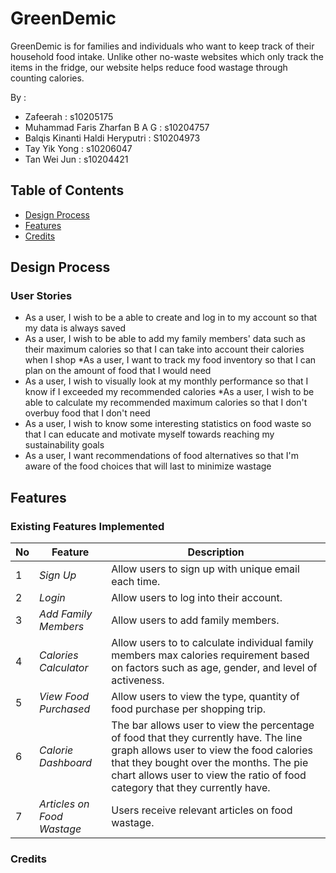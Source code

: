 # GreenDemic
GreenDemic is for families and individuals who want to keep track of their household food intake. Unlike other no-waste websites which only track the items in the fridge, our website helps reduce food wastage through counting calories.

By :
* Zafeerah : s10205175
* Muhammad Faris Zharfan B A G : s10204757
* Balqis Kinanti Haldi Heryputri : S10204973
* Tay Yik Yong : s10206047
* Tan Wei Jun : s10204421


## Table of Contents
* [Design Process](#design-process)
* [Features](#features)
* [Credits](#credits)

## Design Process
### User Stories
* As a user, I wish to be a able to create and log in to my account so that my data is always saved
* As a user, I wish to be able to add my family members' data such as their maximum calories so that I can take into account their calories when I shop
*As a user, I want to track my food inventory so that I can plan on the amount of food that I would need
* As a user, I wish to visually look at my monthly performance so that I know if I exceeded my recommended calories
*As a user, I wish to be able to calculate my recommended maximum calories so that I don't overbuy food that I don't need
* As a user, I wish to know some interesting statistics on food waste so that I can educate and motivate myself towards reaching my sustainability goals
* As a user, I want recommendations of food alternatives so that I'm aware of the food choices that will last to minimize wastage


## Features
### Existing Features Implemented
No | Feature | Description
------------ | ------------ | ------------
1 | _Sign Up_| Allow users to sign up with unique email each time.
2 | _Login_| Allow users to log into their account.
3 | _Add Family Members_| Allow users to add family members.
4 | _Calories Calculator_| Allow users to  to calculate individual family members max calories requirement based on factors such as age, gender, and level of activeness.
5 | _View Food Purchased_| Allow users to view the type, quantity of food purchase per shopping trip.
6 | _Calorie Dashboard_| The bar allows user to view the percentage of food that they currently have. The line graph allows user to view the food calories that they bought over the months. The pie chart allows user to view the ratio of food category that they currently have.
7 | _Articles on Food Wastage_| Users receive relevant articles on food wastage.
 


  
### Credits


